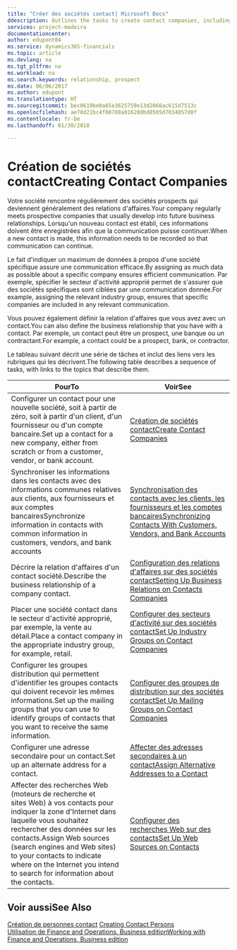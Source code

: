 ```yaml
---
title: "Créer des sociétés contact| Microsoft Docs"
ddescription: Outlines the tasks to create contact companies, including assigning relevant data about prospects and defining the business relationships you have with companies.
services: project-madeira
documentationcenter: 
author: edupont04
ms.service: dynamics365-financials
ms.topic: article
ms.devlang: na
ms.tgt_pltfrm: na
ms.workload: na
ms.search.keywords: relationship, prospect
ms.date: 06/06/2017
ms.author: edupont
ms.translationtype: HT
ms.sourcegitcommit: bec0619be0a65e3625759e13d2866ac615d7513c
ms.openlocfilehash: ae78d21bc4f88788a01620dbd8505d7034857d8f
ms.contentlocale: fr-be
ms.lasthandoff: 01/30/2018

---
```

# <a name="creating-contact-companies"></a><span data-ttu-id="0ecb9-102">Création de sociétés contact</span><span class="sxs-lookup"><span data-stu-id="0ecb9-102">Creating Contact Companies</span></span>
<span data-ttu-id="0ecb9-103">Votre société rencontre régulièrement des sociétés prospects qui deviennent généralement des relations d'affaires.</span><span class="sxs-lookup"><span data-stu-id="0ecb9-103">Your company regularly meets prospective companies that usually develop into future business relationships.</span></span> <span data-ttu-id="0ecb9-104">Lorsqu'un nouveau contact est établi, ces informations doivent être enregistrées afin que la communication puisse continuer.</span><span class="sxs-lookup"><span data-stu-id="0ecb9-104">When a new contact is made, this information needs to be recorded so that communication can continue.</span></span>

<span data-ttu-id="0ecb9-105">Le fait d'indiquer un maximum de données à propos d'une société spécifique assure une communication efficace.</span><span class="sxs-lookup"><span data-stu-id="0ecb9-105">By assigning as much data as possible about a specific company ensures efficient communication.</span></span> <span data-ttu-id="0ecb9-106">Par exemple, spécifier le secteur d'activité approprié permet de s'assurer que des sociétés spécifiques sont ciblées par une communication donnée.</span><span class="sxs-lookup"><span data-stu-id="0ecb9-106">For example, assigning the relevant industry group, ensures that specific companies are included in any relevant communication.</span></span>

<span data-ttu-id="0ecb9-107">Vous pouvez également définir la relation d'affaires que vous avez avec un contact.</span><span class="sxs-lookup"><span data-stu-id="0ecb9-107">You can also define the business relationship that you have with a contact.</span></span> <span data-ttu-id="0ecb9-108">Par exemple, un contact peut être un prospect, une banque ou un contractant.</span><span class="sxs-lookup"><span data-stu-id="0ecb9-108">For example, a contact could be a prospect, bank, or contractor.</span></span>

<span data-ttu-id="0ecb9-109">Le tableau suivant décrit une série de tâches et inclut des liens vers les rubriques qui les décrivent.</span><span class="sxs-lookup"><span data-stu-id="0ecb9-109">The following table describes a sequence of tasks, with links to the topics that describe them.</span></span>

| <span data-ttu-id="0ecb9-110">Pour</span><span class="sxs-lookup"><span data-stu-id="0ecb9-110">To</span></span> | <span data-ttu-id="0ecb9-111">Voir</span><span class="sxs-lookup"><span data-stu-id="0ecb9-111">See</span></span> |
| --- | --- |
| <span data-ttu-id="0ecb9-112">Configurer un contact pour une nouvelle société, soit à partir de zéro, soit à partir d'un client, d'un fournisseur ou d'un compte bancaire.</span><span class="sxs-lookup"><span data-stu-id="0ecb9-112">Set up a contact for a new company, either from scratch or from a customer, vendor, or bank account.</span></span> |[<span data-ttu-id="0ecb9-113">Création de sociétés contact</span><span class="sxs-lookup"><span data-stu-id="0ecb9-113">Create Contact Companies</span></span>](marketing-how-create-contact-companies.md) |
| <span data-ttu-id="0ecb9-114">Synchroniser les informations dans les contacts avec des informations communes relatives aux clients, aux fournisseurs et aux comptes bancaires</span><span class="sxs-lookup"><span data-stu-id="0ecb9-114">Synchronize information in contacts with common information in customers, vendors, and bank accounts</span></span> |[<span data-ttu-id="0ecb9-115">Synchronisation des contacts avec les clients, les fournisseurs et les comptes bancaires</span><span class="sxs-lookup"><span data-stu-id="0ecb9-115">Synchronizing Contacts With Customers, Vendors, and Bank Accounts</span></span>](marketing-synchronize-contacts-customers-vendors-bank-accounts.md) |
| <span data-ttu-id="0ecb9-116">Décrire la relation d'affaires d'un contact société.</span><span class="sxs-lookup"><span data-stu-id="0ecb9-116">Describe the business relationship of a company contact.</span></span> |[<span data-ttu-id="0ecb9-117">Configuration des relations d'affaires sur des sociétés contact</span><span class="sxs-lookup"><span data-stu-id="0ecb9-117">Setting Up Business Relations on Contacts Companies</span></span>](marketing-business-relations.md) |
| <span data-ttu-id="0ecb9-118">Placer une société contact dans le secteur d'activité approprié, par exemple, la vente au détail.</span><span class="sxs-lookup"><span data-stu-id="0ecb9-118">Place a contact company in the appropriate industry group, for example, retail.</span></span> |[<span data-ttu-id="0ecb9-119">Configurer des secteurs d'activité sur des sociétés contact</span><span class="sxs-lookup"><span data-stu-id="0ecb9-119">Set Up Industry Groups on Contact Companies</span></span>](marketing-industry-groups.md) |
| <span data-ttu-id="0ecb9-120">Configurer les groupes distribution qui permettent d'identifier les groupes contacts qui doivent recevoir les mêmes informations.</span><span class="sxs-lookup"><span data-stu-id="0ecb9-120">Set up the mailing groups that you can use to identify groups of contacts that you want to receive the same information.</span></span> |[<span data-ttu-id="0ecb9-121">Configurer des groupes de distribution sur des sociétés contact</span><span class="sxs-lookup"><span data-stu-id="0ecb9-121">Set Up Mailing Groups on Contact Companies</span></span>](marketing-mailing-groups.md) |
| <span data-ttu-id="0ecb9-122">Configurer une adresse secondaire pour un contact.</span><span class="sxs-lookup"><span data-stu-id="0ecb9-122">Set up an alternate address for a contact.</span></span> |[<span data-ttu-id="0ecb9-123">Affecter des adresses secondaires à un contact</span><span class="sxs-lookup"><span data-stu-id="0ecb9-123">Assign Alternative Addresses to a Contact</span></span>](marketing-how-assign-alternate-address.md) |
| <span data-ttu-id="0ecb9-124">Affecter des recherches Web (moteurs de recherche et sites Web) à vos contacts pour indiquer la zone d'Internet dans laquelle vous souhaitez rechercher des données sur les contacts.</span><span class="sxs-lookup"><span data-stu-id="0ecb9-124">Assign Web sources (search engines and Web sites) to your contacts to indicate where on the Internet you intend to search for information about the contacts.</span></span> |[<span data-ttu-id="0ecb9-125">Configurer des recherches Web sur des contacts</span><span class="sxs-lookup"><span data-stu-id="0ecb9-125">Set Up Web Sources on Contacts</span></span>](marketing-web-sources.md) |

## <a name="see-also"></a><span data-ttu-id="0ecb9-126">Voir aussi</span><span class="sxs-lookup"><span data-stu-id="0ecb9-126">See Also</span></span>
<span data-ttu-id="0ecb9-127">[Création de personnes contact](marketing-create-contact-persons.md) </span><span class="sxs-lookup"><span data-stu-id="0ecb9-127">[Creating Contact Persons](marketing-create-contact-persons.md) </span></span>  
[<span data-ttu-id="0ecb9-128">Utilisation de Finance and Operations, Business edition</span><span class="sxs-lookup"><span data-stu-id="0ecb9-128">Working with Finance and Operations, Business edition</span></span>](ui-work-product.md)

